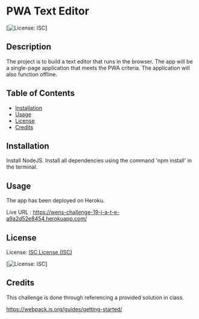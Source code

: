 # PWA Text Editor
  
  [![License: ISC](https://img.shields.io/badge/License-ISC-blue.svg)]

## Description

The project is to build a text editor that runs in the browser. The app will be a single-page application that meets the PWA criteria. The application will also function offline.

## Table of Contents

- [Installation](#installation)
- [Usage](#usage)
- [License](#license)
- [Credits](#credits)

## Installation

Install NodeJS. Install all dependencies using the command 'npm install' in the terminal. 

## Usage

The app has been deployed on Heroku.

Live URL : https://wens-challenge-19-j-a-t-e-a9a2d52e8454.herokuapp.com/

## License

License: [ISC License (ISC)](https://opensource.org/licenses/ISC)

[![License: ISC](https://img.shields.io/badge/License-ISC-blue.svg)]


## Credits

This challenge is done through referencing a provided solution in class.

https://webpack.js.org/guides/getting-started/
